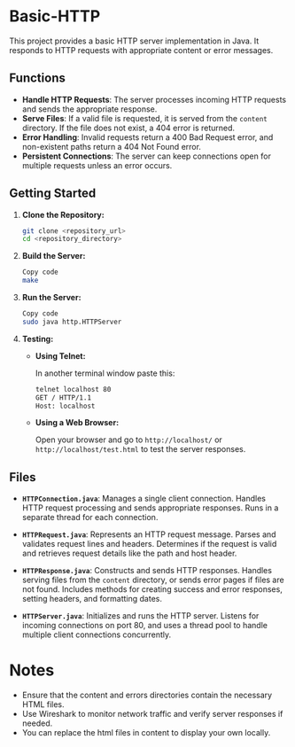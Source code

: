 # Basic-HTTP

This project provides a basic HTTP server implementation in Java. It responds to HTTP requests with appropriate content or error messages.

## Functions

- **Handle HTTP Requests**: The server processes incoming HTTP requests and sends the appropriate response.
- **Serve Files**: If a valid file is requested, it is served from the `content` directory. If the file does not exist, a 404 error is returned.
- **Error Handling**: Invalid requests return a 400 Bad Request error, and non-existent paths return a 404 Not Found error.
- **Persistent Connections**: The server can keep connections open for multiple requests unless an error occurs.

## Getting Started

1. **Clone the Repository:**
   ```bash 
   git clone <repository_url> 
   cd <repository_directory>
   ```

2. **Build the Server:**
    ```bash
    Copy code
    make
    ```

3. **Run the Server:**
    ```bash
    Copy code
    sudo java http.HTTPServer
    ```
4. **Testing:**

    - **Using Telnet:**
        
        In another terminal window paste this:
        ```bash
        telnet localhost 80
        GET / HTTP/1.1
        Host: localhost
        ```
    
    - **Using a Web Browser:**
    
        Open your browser and go to `http://localhost/` or `http://localhost/test.html` to test the server responses.

## Files

- **`HTTPConnection.java`**: Manages a single client connection. Handles HTTP request processing and sends appropriate responses. Runs in a separate thread for each connection.

- **`HTTPRequest.java`**: Represents an HTTP request message. Parses and validates request lines and headers. Determines if the request is valid and retrieves request details like the path and host header.

- **`HTTPResponse.java`**: Constructs and sends HTTP responses. Handles serving files from the `content` directory, or sends error pages if files are not found. Includes methods for creating success and error responses, setting headers, and formatting dates.

- **`HTTPServer.java`**: Initializes and runs the HTTP server. Listens for incoming connections on port 80, and uses a thread pool to handle multiple client connections concurrently.


# Notes
- Ensure that the content and errors directories contain the necessary HTML files.
- Use Wireshark to monitor network traffic and verify server responses if needed.
- You can replace the html files in content to display your own locally.
